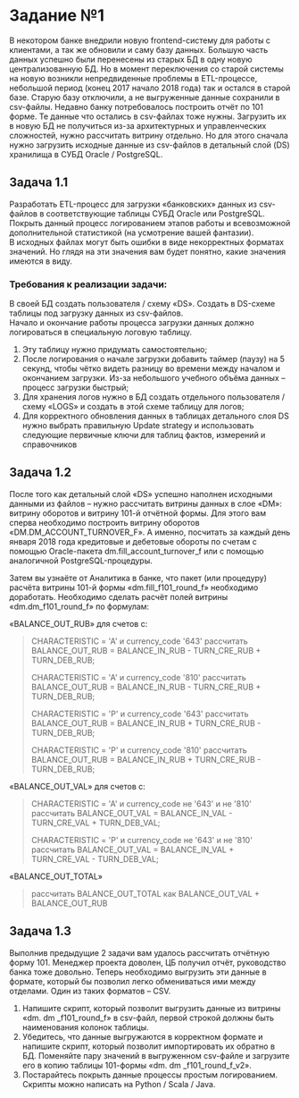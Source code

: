 # Задание №1

  В некотором банке внедрили новую frontend-систему для работы с клиентами, а так же обновили и саму базу данных. Большую часть данных успешно были перенесены из старых БД в одну 
новую централизованную БД. Но в момент переключения со старой системы на новую возникли непредвиденные проблемы в ETL-процессе, небольшой период (конец 2017 начало 2018 года) так 
и остался в старой базе. Старую базу отключили, а не выгруженные данные сохранили в csv-файлы. Недавно банку потребовалось построить отчёт по 101 форме. 
Те данные что остались в csv-файлах тоже нужны. Загрузить их в новую БД не получиться из-за архитектурных и управленческих сложностей, нужно рассчитать витрину отдельно.
Но для этого сначала нужно загрузить исходные данные из csv-файлов в детальный слой (DS) хранилища в СУБД Oracle / PostgreSQL.

##  Задача 1.1
	
   Разработать ETL-процесс для загрузки «банковских» данных из csv-файлов в соответствующие таблицы СУБД Oracle или PostgreSQL.  
Покрыть данный процесс логированием этапов работы и всевозможной дополнительной статистикой (на усмотрение вашей фантазии).  
В исходных файлах могут быть ошибки в виде некорректных форматах значений. Но глядя на эти значения вам будет понятно, какие значения имеются в виду.  

###  Требования к реализации задачи:
В своей БД создать пользователя / схему «DS». Создать в DS-схеме таблицы под загрузку данных из csv-файлов.  
Начало и окончание работы процесса загрузки данных должно логироваться в специальную логовую таблицу.  
1. Эту таблицу нужно придумать самостоятельно;
2. После логирования о начале загрузки добавить таймер (паузу) на 5 секунд, чтобы чётко видеть разницу во времени между началом и окончанием загрузки. Из-за небольшого учебного объёма данных – процесс загрузки быстрый;
3. Для хранения логов нужно в БД создать отдельного пользователя / схему «LOGS» и создать в этой схеме таблицу для логов;
4. Для корректного обновления данных в таблицах детального слоя DS нужно выбрать правильную Update strategy и использовать следующие первичные ключи для таблиц фактов, измерений и справочников

##  Задача 1.2

  После того как детальный слой «DS» успешно наполнен исходными данными из файлов – нужно рассчитать витрины данных в слое «DM»: витрину оборотов и витрину 101-й отчётной формы.
Для этого вам сперва необходимо построить витрину оборотов «DM.DM_ACCOUNT_TURNOVER_F». А именно, посчитать за каждый день января 2018 года кредитовые и дебетовые обороты по счетам с помощью Oracle-пакета dm.fill_account_turnover_f или с помощью аналогичной PostgreSQL-процедуры.

Затем вы узнаёте от Аналитика в банке, что пакет (или процедуру) расчёта витрины 101-й формы «dm.fill_f101_round_f» необходимо доработать. Необходимо сделать расчёт полей витрины «dm.dm_f101_round_f» по формулам:

«BALANCE_OUT_RUB» для счетов с:
 > CHARACTERISTIC = 'A' и currency_code '643' рассчитать BALANCE_OUT_RUB = BALANCE_IN_RUB - TURN_CRE_RUB + TURN_DEB_RUB;
> 
 > CHARACTERISTIC = 'A' и currency_code '810' рассчитать BALANCE_OUT_RUB = BALANCE_IN_RUB - TURN_CRE_RUB + TURN_DEB_RUB;
> 
 > CHARACTERISTIC = 'P' и currency_code '643' рассчитать BALANCE_OUT_RUB = BALANCE_IN_RUB + TURN_CRE_RUB - TURN_DEB_RUB;
> 
 > CHARACTERISTIC = 'P' и currency_code '810' рассчитать BALANCE_OUT_RUB = BALANCE_IN_RUB + TURN_CRE_RUB - TURN_DEB_RUB;	

«BALANCE_OUT_VAL» для счетов с:
 > CHARACTERISTIC = 'A' и currency_code не '643' и не '810' рассчитать BALANCE_OUT_VAL = BALANCE_IN_VAL - TURN_CRE_VAL + TURN_DEB_VAL;
>
 > CHARACTERISTIC = 'P' и currency_code не '643' и не '810'  рассчитать BALANCE_OUT_VAL = BALANCE_IN_VAL + TURN_CRE_VAL - TURN_DEB_VAL;	
>

«BALANCE_OUT_TOTAL»	
 > рассчитать BALANCE_OUT_TOTAL как BALANCE_OUT_VAL + BALANCE_OUT_RUB  

##  Задача 1.3

Выполнив предыдущие 2 задачи вам удалось рассчитать отчётную форму 101. Менеджер проекта доволен, ЦБ получил отчёт, руководство банка тоже довольно. Теперь необходимо выгрузить эти данные в формате, который бы позволил легко обмениваться ими между отделами. Один из таких форматов – CSV.  


1. Напишите скрипт, который позволит выгрузить данные из витрины «dm. dm _f101_round_f» в csv-файл, первой строкой должны быть наименования колонок таблицы.
2. Убедитесь, что данные выгружаются в корректном формате и напишите скрипт, который позволит импортировать их обратно в БД. Поменяйте пару значений в выгруженном csv-файле и загрузите его в копию таблицы 101-формы «dm. dm _f101_round_f_v2».
3. Постарайтесь покрыть данные процессы простым логированием. Скрипты можно написать на Python / Scala / Java.
